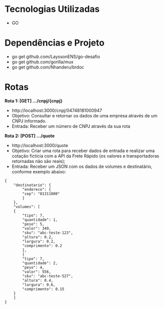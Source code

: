 # Tecnologias Utilizadas

-   GO


# Dependências e Projeto 

- go get github.com/LayssonENS/go-desafio
- go get github.com/gorilla/mux
- go get github.com/Nhanderu/brdoc


# Rotas

**Rota 1: [GET] .../cnpj/{cnpj}**
- http://localhost:3000/cnpj/04748181000947
- Objetivo: Consultar e retornar os dados de uma empresa através de um CNPJ informado.
- Entrada: Receber um número de CNPJ através da sua rota

**Rota 2: [POST] .../quote**
- http://localhost:3000/quote
- Objetivo: Criar uma rota para receber dados de entrada e realizar uma cotação fictícia
com a API da Frete Rápido (os valores e transportadoras retornadas não são reais);
- Entrada: Receber um JSON com os dados de volumes e destinatário, conforme exemplo
abaixo:

```
{
    "destinatario": {
        "endereco": {
        "cep": "01311000"
        }
    },
    "volumes": [
    {
        "tipo": 7,
        "quantidade": 1,
        "peso": 5,
        "valor": 349,
        "sku": "abc-teste-123",
        "altura": 0.2,
        "largura": 0.2,
        "comprimento": 0.2
        },
        {
        "tipo": 7,
        "quantidade": 2,
        "peso": 4,
        "valor": 556,
        "sku": "abc-teste-527",
        "altura": 0.4,
        "largura": 0.6,
        "comprimento": 0.15
    }
    ]
}
```
